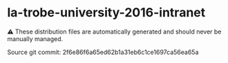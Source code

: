 # la-trobe-university-2016-intranet

:warning: These distribution files are automatically generated and should never be manually managed.

Source git commit: 2f6e86f6a65ed62b1a31eb6c1ce1697ca56ea65a
